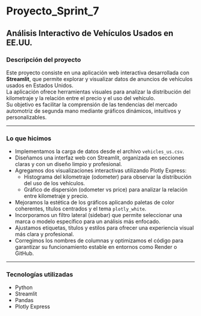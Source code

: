 # Proyecto_Sprint_7
## Análisis Interactivo de Vehículos Usados en EE.UU.

### Descripción del proyecto
Este proyecto consiste en una aplicación web interactiva desarrollada con **Streamlit**, que permite explorar y visualizar datos de anuncios de vehículos usados en Estados Unidos.  
La aplicación ofrece herramientas visuales para analizar la distribución del kilometraje y la relación entre el precio y el uso del vehículo.  
Su objetivo es facilitar la comprensión de las tendencias del mercado automotriz de segunda mano mediante gráficos dinámicos, intuitivos y personalizables.

---

### Lo que hicimos
- Implementamos la carga de datos desde el archivo `vehicles_us.csv`.  
- Diseñamos una interfaz web con Streamlit, organizada en secciones claras y con un diseño limpio y profesional.  
- Agregamos dos visualizaciones interactivas utilizando Plotly Express:
  - Histograma del kilometraje (odometer) para observar la distribución del uso de los vehículos.
  - Gráfico de dispersión (odometer vs price) para analizar la relación entre kilometraje y precio.  
- Mejoramos la estética de los gráficos aplicando paletas de color coherentes, títulos centrados y el tema `plotly_white`.  
- Incorporamos un filtro lateral (sidebar) que permite seleccionar una marca o modelo específico para un análisis más enfocado.  
- Ajustamos etiquetas, títulos y estilos para ofrecer una experiencia visual más clara y profesional.  
- Corregimos los nombres de columnas y optimizamos el código para garantizar su funcionamiento estable en entornos como Render o GitHub.

---

### Tecnologías utilizadas
- Python  
- Streamlit  
- Pandas  
- Plotly Express
